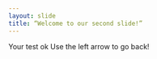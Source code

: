 ```yaml
---
layout: slide
title: “Welcome to our second slide!”
---
```

Your test ok
Use the left arrow to go back!
